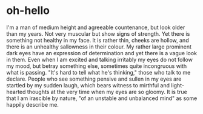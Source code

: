 # oh-hello

I'm a man of medium height and agreeable countenance, but look older than my years. Not very muscular but show signs of strength. Yet there is something not healthy in my face. It is rather thin, cheeks are hollow, and there is an unhealthy sallowness in their colour. My rather large prominent dark eyes have an expression of determination and yet there is a vague look in them. Even when I am excited and talking irritably my eyes do not follow my mood, but betray something else, sometimes quite incongruous with what is passing. "It's hard to tell what he's thinking," those who talk to me declare. People who see something pensive and sullen in my eyes are startled by my sudden laugh, which bears witness to mirthful and light-hearted thoughts at the very time when my eyes are so gloomy. It is true that I am irascible by nature, "of an unstable and unbalanced mind" as some happily describe me.
